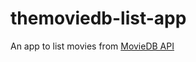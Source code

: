 # themoviedb-list-app
An app to list movies from [MovieDB API](https://developers.themoviedb.org/3/getting-started/introduction)
